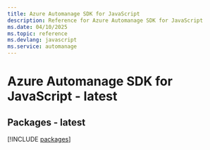 ```yaml
---
title: Azure Automanage SDK for JavaScript
description: Reference for Azure Automanage SDK for JavaScript
ms.date: 04/10/2025
ms.topic: reference
ms.devlang: javascript
ms.service: automanage
---
```

# Azure Automanage SDK for JavaScript - latest
## Packages - latest
[!INCLUDE [packages](automanage-index.md)]